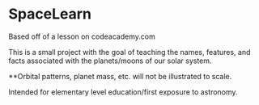 SpaceLearn
==========
Based off of a lesson on codeacademy.com

This is a small project with the goal of teaching the names, features, and facts associated with the planets/moons 
of our solar system.

**Orbital patterns, planet mass, etc. will not be illustrated to scale.

Intended for elementary level education/first exposure to astronomy.
